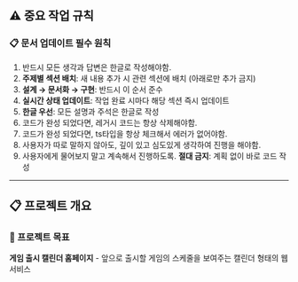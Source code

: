 
## ⚠️ 중요 작업 규칙

### 📋 문서 업데이트 필수 원칙

1. 반드시 모든 생각과 답변은 한글로 작성해야함.
3. **주제별 섹션 배치**: 새 내용 추가 시 관련 섹션에 배치 (아래로만 추가 금지)
4. **설계 → 문서화 → 구현**: 반드시 이 순서 준수
5. **실시간 상태 업데이트**: 작업 완료 시마다 해당 섹션 즉시 업데이트
6. **한글 우선**: 모든 설명과 주석은 한글로 작성
7. 코드가 완성 되었다면, 레거시 코드는 항상 삭제해야함.
8. 코드가 완성 되었다면, ts타입을 항상 체크해서 에러가 없어야함.
9. 사용자가 따로 말하지 않아도, 깊이 있고 심도있게 생각하여 진행을 해야함.
10. 사용자에게 물어보지 말고 계속해서 진행하도록.
**절대 금지**: 계획 없이 바로 코드 작성

---

## 📋 프로젝트 개요

### 🎯 프로젝트 목표

**게임 출시 캘린더 홈페이지** - 앞으로 출시할 게임의 스케줄을 보여주는 캘린더 형태의 웹서비스
